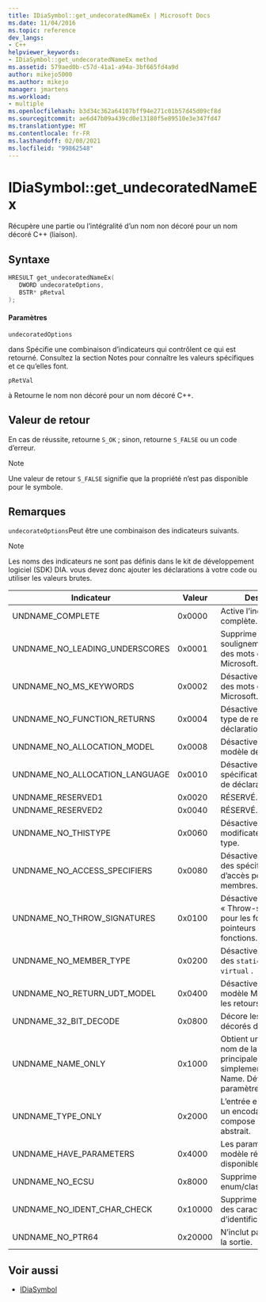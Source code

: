 ```yaml
---
title: IDiaSymbol::get_undecoratedNameEx | Microsoft Docs
ms.date: 11/04/2016
ms.topic: reference
dev_langs:
- C++
helpviewer_keywords:
- IDiaSymbol::get_undecoratedNameEx method
ms.assetid: 579aed0b-c57d-41a1-a94a-3bf665fd4a9d
author: mikejo5000
ms.author: mikejo
manager: jmartens
ms.workload:
- multiple
ms.openlocfilehash: b3d34c362a64107bff94e271c01b57d45d09cf8d
ms.sourcegitcommit: ae6d47b09a439cd0e13180f5e89510e3e347fd47
ms.translationtype: MT
ms.contentlocale: fr-FR
ms.lasthandoff: 02/08/2021
ms.locfileid: "99862548"
---
```

# <a name="idiasymbolget_undecoratednameex"></a>IDiaSymbol::get_undecoratedNameEx
Récupère une partie ou l’intégralité d’un nom non décoré pour un nom décoré C++ (liaison).

## <a name="syntax"></a>Syntaxe

```C++
HRESULT get_undecoratedNameEx( 
   DWORD undecorateOptions,
   BSTR* pRetval
);
```

#### <a name="parameters"></a>Paramètres
 `undecoratedOptions`

dans Spécifie une combinaison d’indicateurs qui contrôlent ce qui est retourné. Consultez la section Notes pour connaître les valeurs spécifiques et ce qu’elles font.

 `pRetVal`

à Retourne le nom non décoré pour un nom décoré C++.

## <a name="return-value"></a>Valeur de retour
 En cas de réussite, retourne `S_OK` ; sinon, retourne `S_FALSE` ou un code d’erreur.

> [!NOTE]
> Une valeur de retour `S_FALSE` signifie que la propriété n’est pas disponible pour le symbole.

## <a name="remarks"></a>Remarques
 `undecorateOptions`Peut être une combinaison des indicateurs suivants.

> [!NOTE]
> Les noms des indicateurs ne sont pas définis dans le kit de développement logiciel (SDK) DIA. vous devez donc ajouter les déclarations à votre code ou utiliser les valeurs brutes.

|Indicateur|Valeur|Description|
|----------|-----------|-----------------|
|UNDNAME_COMPLETE|0x0000|Active l’indécoration complète.|
|UNDNAME_NO_LEADING_UNDERSCORES|0x0001|Supprime les traits de soulignement de début des mots clés étendus Microsoft.|
|UNDNAME_NO_MS_KEYWORDS|0x0002|Désactive l’expansion des mots clés étendus Microsoft.|
|UNDNAME_NO_FUNCTION_RETURNS|0x0004|Désactive l’expansion du type de retour pour la déclaration principale.|
|UNDNAME_NO_ALLOCATION_MODEL|0x0008|Désactive l’expansion du modèle de déclaration.|
|UNDNAME_NO_ALLOCATION_LANGUAGE|0x0010|Désactive l’expansion du spécificateur de langage de déclaration.|
|UNDNAME_RESERVED1|0x0020|RÉSERVÉ.|
|UNDNAME_RESERVED2|0x0040|RÉSERVÉ.|
|UNDNAME_NO_THISTYPE|0x0060|Désactive tous les modificateurs sur le `this` type.|
|UNDNAME_NO_ACCESS_SPECIFIERS|0x0080|Désactive l’expansion des spécificateurs d’accès pour les membres.|
|UNDNAME_NO_THROW_SIGNATURES|0x0100|Désactive l’expansion de « Throw-signatures » pour les fonctions et les pointeurs vers les fonctions.|
|UNDNAME_NO_MEMBER_TYPE|0x0200|Désactive l’expansion des `static` membres ou `virtual` .|
|UNDNAME_NO_RETURN_UDT_MODEL|0x0400|Désactive l’expansion du modèle Microsoft pour les retours UDT.|
|UNDNAME_32_BIT_DECODE|0x0800|Décore les noms décorés de 32 bits.|
|UNDNAME_NAME_ONLY|0x1000|Obtient uniquement le nom de la déclaration principale ; retourne simplement [Scope ::] Name.  Développe les paramètres de modèle.|
|UNDNAME_TYPE_ONLY|0x2000|L’entrée est simplement un encodage de type. compose un déclarateur abstrait.|
|UNDNAME_HAVE_PARAMETERS|0x4000|Les paramètres de modèle réels sont disponibles.|
|UNDNAME_NO_ECSU|0x8000|Supprime enum/class/struct/union.|
|UNDNAME_NO_IDENT_CHAR_CHECK|0x10000|Supprime la vérification des caractères d’identificateur valides.|
|UNDNAME_NO_PTR64|0x20000|N’inclut pas ptr64 dans la sortie.|

## <a name="see-also"></a>Voir aussi
- [IDiaSymbol](../../debugger/debug-interface-access/idiasymbol.md)